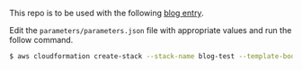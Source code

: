 This repo is to be used with the following [blog entry](http://blog.hawktail.io/2019/05/04/How-I-Made-This-Blog/).

Edit the `parameters/parameters.json` file with appropriate values and run the follow command.

```bash
$ aws cloudformation create-stack --stack-name blog-test --template-body file://blog.yaml --parameters file://parameters/parameters.json --capabilities CAPABILITY_NAMED_IAM --region us-east-1 --profile myProfile 
```